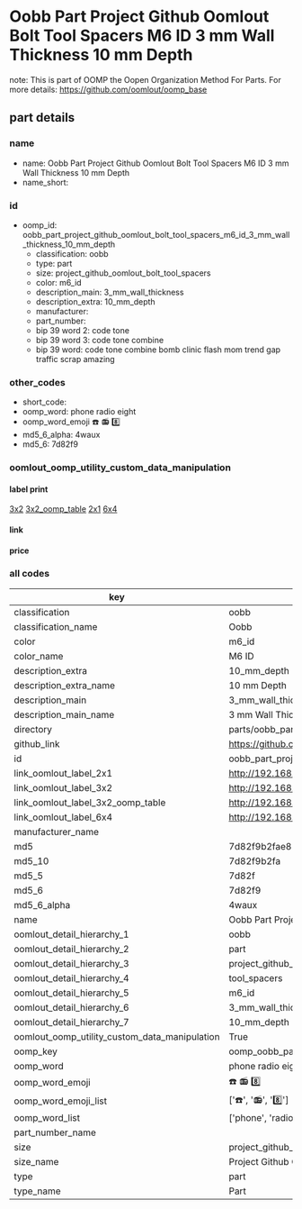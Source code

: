 # Oobb Part Project Github Oomlout Bolt Tool Spacers M6 ID 3 mm Wall Thickness 10 mm Depth  

note: This is part of OOMP the Oopen Organization Method For Parts. For more details: https://github.com/oomlout/oomp_base

##  part details
  







### name
* name: Oobb Part Project Github Oomlout Bolt Tool Spacers M6 ID 3 mm Wall Thickness 10 mm Depth
* name_short: 
### id
* oomp_id: oobb_part_project_github_oomlout_bolt_tool_spacers_m6_id_3_mm_wall_thickness_10_mm_depth
  * classification: oobb
  * type: part
  * size: project_github_oomlout_bolt_tool_spacers
  * color: m6_id
  * description_main: 3_mm_wall_thickness
  * description_extra: 10_mm_depth
  * manufacturer: 
  * part_number: 
  * bip 39 word 2: code tone
  * bip 39 word 3: code tone combine
  * bip 39 word: code tone combine bomb clinic flash mom trend gap traffic scrap amazing

### other_codes
* short_code: 
* oomp_word: phone radio eight
* oomp_word_emoji :phone: :radio: :eight:
* md5_6_alpha: 4waux
* md5_6: 7d82f9






### oomlout_oomp_utility_custom_data_manipulation
#### label print
[3x2](http://192.168.1.245:1112/?label=oomp%204waux)
[3x2_oomp_table](http://192.168.1.108:1112/?label=oomp%204waux)
[2x1](http://192.168.1.242:1112/?label=oomp%204waux)
[6x4](http://192.168.1.55:1112/?label=oomp%204waux)    

#### link

                              

#### price







### all codes 
| key | value |  
| --- | --- |  
| classification | oobb |  
| classification_name | Oobb |  
| color | m6_id |  
| color_name | M6 ID |  
| description_extra | 10_mm_depth |  
| description_extra_name | 10 mm Depth |  
| description_main | 3_mm_wall_thickness |  
| description_main_name | 3 mm Wall Thickness |  
| directory | parts/oobb_part_project_github_oomlout_bolt_tool_spacers_m6_id_3_mm_wall_thickness_10_mm_depth |  
| github_link | https://github.com/oomlout/oomlout_oomp_part_src/tree/main/parts/oobb_part_project_github_oomlout_bolt_tool_spacers_m6_id_3_mm_wall_thickness_10_mm_depth |  
| id | oobb_part_project_github_oomlout_bolt_tool_spacers_m6_id_3_mm_wall_thickness_10_mm_depth |  
| link_oomlout_label_2x1 | http://192.168.1.242:1112/?label=oomp%204waux |  
| link_oomlout_label_3x2 | http://192.168.1.245:1112/?label=oomp%204waux |  
| link_oomlout_label_3x2_oomp_table | http://192.168.1.108:1112/?label=oomp%204waux |  
| link_oomlout_label_6x4 | http://192.168.1.55:1112/?label=oomp%204waux |  
| manufacturer_name |  |  
| md5 | 7d82f9b2fae811d9619591925bf91168 |  
| md5_10 | 7d82f9b2fa |  
| md5_5 | 7d82f |  
| md5_6 | 7d82f9 |  
| md5_6_alpha | 4waux |  
| name | Oobb Part Project Github Oomlout Bolt Tool Spacers M6 ID 3 mm Wall Thickness 10 mm Depth |  
| oomlout_detail_hierarchy_1 | oobb |  
| oomlout_detail_hierarchy_2 | part |  
| oomlout_detail_hierarchy_3 | project_github_bolt |  
| oomlout_detail_hierarchy_4 | tool_spacers |  
| oomlout_detail_hierarchy_5 | m6_id |  
| oomlout_detail_hierarchy_6 | 3_mm_wall_thickness |  
| oomlout_detail_hierarchy_7 | 10_mm_depth |  
| oomlout_oomp_utility_custom_data_manipulation | True |  
| oomp_key | oomp_oobb_part_project_github_oomlout_bolt_tool_spacers_m6_id_3_mm_wall_thickness_10_mm_depth |  
| oomp_word | phone radio eight |  
| oomp_word_emoji | :phone: :radio: :eight: |  
| oomp_word_emoji_list | [':phone:', ':radio:', ':eight:'] |  
| oomp_word_list | ['phone', 'radio', 'eight'] |  
| part_number_name |  |  
| size | project_github_oomlout_bolt_tool_spacers |  
| size_name | Project Github Oomlout Bolt Tool Spacers |  
| type | part |  
| type_name | Part |  
